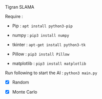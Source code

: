 Tigran SLAMA

Require :

 - Pip : `apt install python3-pip`

 - numpy : `pip3 install numpy`

 - tkinter : `apt-get install python3-tk`

 - Pillow : `pip3 install Pillow`

 - matplotlib : `pip3 install matplotlib`

 Run following to start the AI : `python3 main.py`

 - [x] Random 

 - [x] Monte Carlo  
